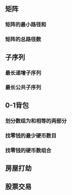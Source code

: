 ## 矩阵
### 矩阵的最小路径和

### 矩阵的总路径数

## 子序列
### 最长递增子序列

### 最长公共子序列

## 0-1背包
### 划分数组为和相等的两部分

### 找零钱的最少硬币数目

### 找零钱的硬币数组合

## 房屋打劫

## 股票交易


